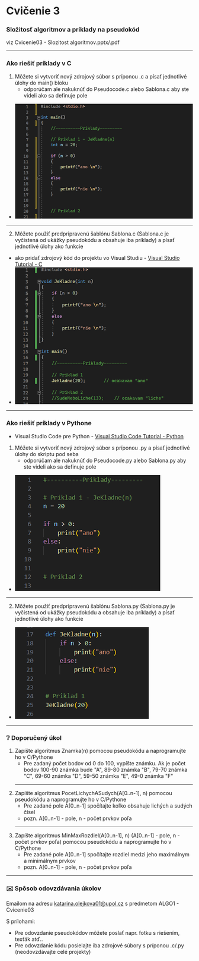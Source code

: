 # Cvičenie 3
### Složitosť algoritmov a príklady na pseudokód
viz Cvicenie03 - Slozitost algoritmov.pptx/.pdf


---
### Ako riešiť príklady v C
1. Môžete si vytvoriť nový zdrojový súbor s príponou .c a písať jednotlivé úlohy do main() bloku
   - odporúčam ale nakuknúť do Pseudocode.c alebo Sablona.c aby ste videli ako sa definuje pole
  - ![mainC](../Additional/Priklad1Main.PNG)
  - ---
2. Môžete použiť predpripravenú šablónu Sablona.c (Sablona.c je vyčistená od ukážky pseudokódu a obsahuje iba príklady) a písať jednotlivé úlohy ako funkcie
  - ako pridať zdrojový kód do projektu vo Visual Studiu - [Visual Studio Tutorial - C](Tutorials/VisualStudio.md)
  - ![FuncC](../Additional/Priklad1Func.PNG)


---
### Ako riešiť príklady v Pythone
- Visual Studio Code pre Python - [Visual Studio Code Tutorial - Python](Tutorials/VisualStudioCode.md)
1. Môžete si vytvoriť nový zdrojový súbor s príponou .py a písať jednotlivé úlohy do skriptu pod seba
   - odporúčam ale nakuknúť do Pseudocode.py alebo Sablona.py aby ste videli ako sa definuje pole
  - ![mainPy](../Additional/VSC01.PNG)
  - ---
2. Môžete použiť predpripravenú šablónu Sablona.py (Sablona.py je vyčistená od ukážky pseudokódu a obsahuje iba príklady) a písať jednotlivé úlohy ako funkcie
  - ![FuncPy](../Additional/VSC02.PNG)


---
### :grey_question: Doporučený úkol
1. Zapíšte algoritmus Znamka(n) pomocou pseudokódu a naprogramujte ho v C/Pythone
   - Pre zadaný počet bodov od 0 do 100, vypíšte známku. Ak je počet bodov 100-90 známka bude "A", 89-80 známka "B", 79-70 známka "C", 69-60 známka "D", 59-50 známka "E", 49-0 známka "F"
   - ---
2. Zapíšte algoritmus PocetLichychASudych(A[0..n-1], n) pomocou pseudokódu a naprogramujte ho v C/Pythone
   - Pre zadané pole A[0..n-1] spočítajte koľko obsahuje lichých a sudých čísel
   - pozn. A[0..n-1] - pole, n - počet prvkov poľa
   - ---
3. Zapíšte algoritmus MinMaxRozdiel(A[0..n-1], n) (A[0..n-1] - pole, n - počet prvkov poľa) pomocou pseudokódu a naprogramujte ho v C/Pythone
   - Pre zadané pole A[0..n-1] spočítajte rozdiel medzi jeho maximálnym a minimálnym prvkov
   - pozn. A[0..n-1] - pole, n - počet prvkov poľa


---
### :envelope: Spôsob odovzdávania úkolov
Emailom na adresu katarina.olejkova01@upol.cz s predmetom ALGO1 - Cvicenie03

S prílohami:
- Pre odovzdanie pseudokódov môžete poslať napr. fotku s riešením, texťák atď..
- Pre odovzdanie kódu posielajte iba zdrojové súbory s príponou .c/.py (neodovzdávajte celé projekty) 
